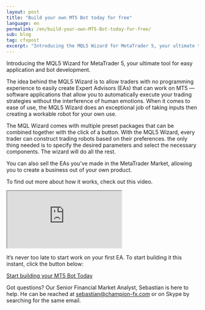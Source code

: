 ```yaml
---
layout: post
title: "Build your own MT5 Bot today for free"
language: en
permalink: /en/build-your-own-MT5-Bot-today-for-free/
sub: blog
tag: cfxpost
excerpt: "Introducing the MQL5 Wizard for MetaTrader 5, your ultimate tool for easy application and bot development..."
---
```

Introducing the MQL5 Wizard for MetaTrader 5, your ultimate tool for easy application and bot development.

The idea behind the MQL5 Wizard is to allow traders with no programming experience to easily create Expert Advisors (EAs) that can work on MT5  –– software applications that allow you to automatically execute your trading strategies without the interference of human emotions. When it comes to ease of use, the MQL5 Wizard does an exceptional job of taking inputs then creating a workable robot for your own use.

The MQL Wizard comes with multiple preset packages that can be combined together with the click of a button. With the MQL5 Wizard, every trader can construct trading robots based on their preferences. the only thing needed is to specify the desired parameters and select the necessary components. The wizard will do all the rest.

You can also sell the EAs you’ve made in the MetaTrader Market, allowing you to create a business out of your own product.

To find out more about how it works, check out this video.

<div class="video-container-md"><iframe src="https://www.youtube.com/embed/XVW_6X_uf8Q"></iframe></div>


It’s never too late to start work on your first EA. To start building it this instant, click the button below:

<div class="cta-lg">
   <a class="button" href="https://www.champion-fx.com/en/trading-platform/metatrader-5.html"><span>Start building your MT5 Bot Today</span></a>
</div>

Got questions? Our Senior Financial Market Analyst, Sebastian is here to help. He can be reached at  <a href="mailto:sebastian@champion-fx.com">sebastian@champion-fx.com</a> or on Skype by searching for the same email.